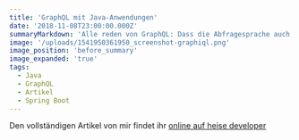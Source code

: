 ```yaml
---
title: 'GraphQL mit Java-Anwendungen'
date: '2018-11-08T23:00:00.000Z'
summaryMarkdown: 'Alle reden von GraphQL: Dass die Abfragesprache auch mit Java-Anwendungen funktioniert, zeigt dieser Artikel.'
image: '/uploads/1541950361950_screenshot-graphiql.png'
image_position: 'before_summary'
image_expanded: 'true'
tags:
  - Java
  - GraphQL
  - Artikel
  - Spring Boot
---
```


Den vollständigen Artikel von mir findet ihr [online auf heise developer](https://www.heise.de/developer/artikel/Java-Anwendungen-mit-GraphQL-Teil-1-4205852.html)
